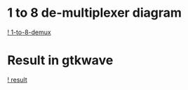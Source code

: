 # 1 to 8 de-multiplexer diagram
[! 1-to-8-demux](https://github.com/amritgiri/VHDL/one_to_eight/demux.svg?raw=true)

# Result in gtkwave
[! result](https://github.com/amritgiri/VHDL/one_to_eight/result.png?raw=true)
